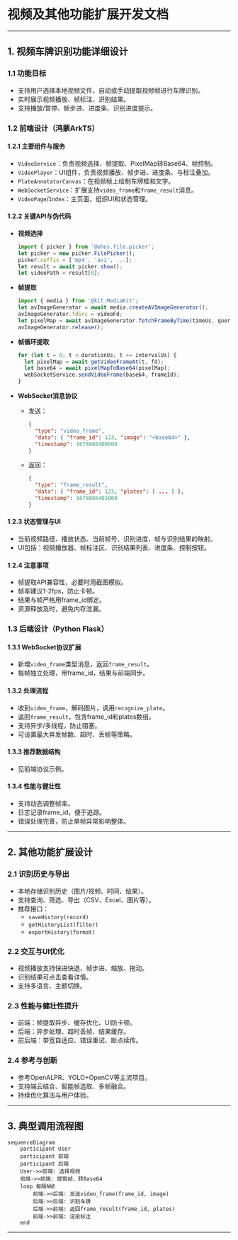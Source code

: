 # 视频及其他功能扩展开发文档

---

## 1. 视频车牌识别功能详细设计

### 1.1 功能目标
- 支持用户选择本地视频文件，自动或手动提取视频帧进行车牌识别。
- 实时展示视频播放、帧标注、识别结果。
- 支持播放/暂停、帧步进、进度条、识别进度提示。

### 1.2 前端设计（鸿蒙ArkTS）

#### 1.2.1 主要组件与服务
- `VideoService`：负责视频选择、帧提取、PixelMap转Base64、帧控制。
- `VideoPlayer`：UI组件，负责视频播放、帧步进、进度条、与标注叠加。
- `PlateAnnotatorCanvas`：在视频帧上绘制车牌框和文字。
- `WebSocketService`：扩展支持`video_frame`和`frame_result`消息。
- `VideoPage`/`Index`：主页面，组织UI和状态管理。

#### 1.2.2 关键API与伪代码

- **视频选择**
  ```typescript
  import { picker } from '@ohos.file.picker';
  let picker = new picker.FilePicker();
  picker.suffix = ['mp4', 'avi', ...];
  let result = await picker.show();
  let videoPath = result[0];
  ```

- **帧提取**
  ```typescript
  import { media } from '@kit.MediaKit';
  let avImageGenerator = await media.createAVImageGenerator();
  avImageGenerator.fdSrc = videoFd;
  let pixelMap = await avImageGenerator.fetchFrameByTime(timeUs, queryOption, param);
  avImageGenerator.release();
  ```

- **帧循环提取**
  ```typescript
  for (let t = 0; t < durationUs; t += intervalUs) {
    let pixelMap = await getVideoFrameAt(t, fd);
    let base64 = await pixelMapToBase64(pixelMap);
    webSocketService.sendVideoFrame(base64, frameId);
  }
  ```

- **WebSocket消息协议**
  - 发送：
    ```json
    {
      "type": "video_frame",
      "data": { "frame_id": 123, "image": "<base64>" },
      "timestamp": 1678886400000
    }
    ```
  - 返回：
    ```json
    {
      "type": "frame_result",
      "data": { "frame_id": 123, "plates": [ ... ] },
      "timestamp": 1678886401000
    }
    ```

#### 1.2.3 状态管理与UI
- 当前视频路径、播放状态、当前帧号、识别进度、帧与识别结果的映射。
- UI包括：视频播放器、帧标注区、识别结果列表、进度条、控制按钮。

#### 1.2.4 注意事项
- 帧提取API兼容性，必要时用截图模拟。
- 帧率建议1-2fps，防止卡顿。
- 结果与帧严格用frame_id绑定。
- 资源释放及时，避免内存泄漏。

### 1.3 后端设计（Python Flask）

#### 1.3.1 WebSocket协议扩展
- 新增`video_frame`类型消息，返回`frame_result`。
- 每帧独立处理，带frame_id，结果与前端同步。

#### 1.3.2 处理流程
- 收到`video_frame`，解码图片，调用`recognize_plate`。
- 返回`frame_result`，包含frame_id和plates数组。
- 支持异步/多线程，防止阻塞。
- 可设置最大并发帧数、超时、丢帧等策略。

#### 1.3.3 推荐数据结构
- 见前端协议示例。

#### 1.3.4 性能与健壮性
- 支持动态调整帧率。
- 日志记录frame_id，便于追踪。
- 错误处理完善，防止单帧异常影响整体。

---

## 2. 其他功能扩展设计

### 2.1 识别历史与导出
- 本地存储识别历史（图片/视频、时间、结果）。
- 支持查询、筛选、导出（CSV、Excel、图片等）。
- 推荐接口：
  - `saveHistory(record)`
  - `getHistoryList(filter)`
  - `exportHistory(format)`

### 2.2 交互与UI优化
- 视频播放支持快进快退、帧步进、缩放、拖动。
- 识别结果可点击查看详情。
- 支持多语言、主题切换。

### 2.3 性能与健壮性提升
- 前端：帧提取异步、缓存优化、UI防卡顿。
- 后端：异步处理、超时丢帧、结果缓存。
- 前后端：带宽自适应、错误重试、断点续传。

### 2.4 参考与创新
- 参考OpenALPR、YOLO+OpenCV等主流项目。
- 支持端云结合、智能帧选取、多帧融合。
- 持续优化算法与用户体验。

---

## 3. 典型调用流程图

```mermaid
sequenceDiagram
    participant User
    participant 前端
    participant 后端
    User->>前端: 选择视频
    前端->>前端: 提取帧、转Base64
    loop 每隔N帧
        前端->>后端: 发送video_frame(frame_id, image)
        后端->>后端: 识别车牌
        后端->>前端: 返回frame_result(frame_id, plates)
        前端->>前端: 渲染标注
    end
```

--- 